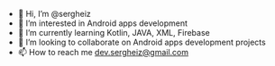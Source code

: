 - 👋 Hi, I’m @sergheiz
- 👀 I’m interested in Android apps development
- 🌱 I’m currently learning Kotlin, JAVA, XML, Firebase
- 💞️ I’m looking to collaborate on Android apps development projects
- 📫 How to reach me dev.sergheiz@gmail.com

<!---
lucianrekkless/lucianrekkless is a ✨ special ✨ repository because its `README.md` (this file) appears on your GitHub profile.
You can click the Preview link to take a look at your changes.
--->

